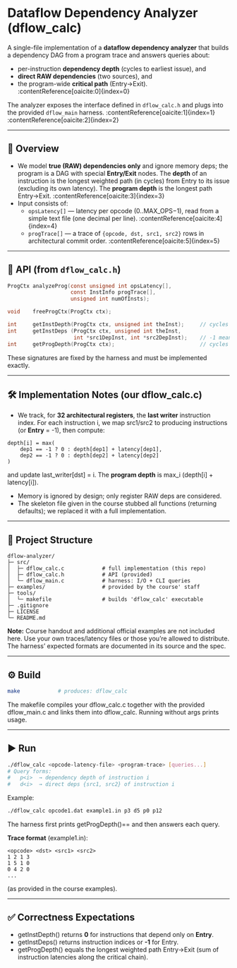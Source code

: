 # Dataflow Dependency Analyzer (dflow_calc)

A single-file implementation of a **dataflow dependency analyzer** that builds a dependency DAG from a program trace and answers queries about:
- per-instruction **dependency depth** (cycles to earliest issue), and
- **direct RAW dependencies** (two sources), and
- the program-wide **critical path** (Entry→Exit). :contentReference[oaicite:0]{index=0}

The analyzer exposes the interface defined in `dflow_calc.h` and plugs into the provided `dflow_main` harness. :contentReference[oaicite:1]{index=1} :contentReference[oaicite:2]{index=2}

---

## 📘 Overview

- We model **true (RAW) dependencies only** and ignore memory deps; the program is a DAG with special **Entry/Exit** nodes. The **depth** of an instruction is the longest weighted path (in cycles) from Entry to its issue (excluding its own latency). The **program depth** is the longest path Entry→Exit. :contentReference[oaicite:3]{index=3}  
- Input consists of:
  - `opsLatency[]` — latency per opcode (0..MAX_OPS−1), read from a simple text file (one decimal per line). :contentReference[oaicite:4]{index=4}
  - `progTrace[]` — a trace of `{opcode, dst, src1, src2}` rows in architectural commit order. :contentReference[oaicite:5]{index=5}

---

## 🧩 API (from `dflow_calc.h`)

```c
ProgCtx analyzeProg(const unsigned int opsLatency[],
                    const InstInfo progTrace[],
                    unsigned int numOfInsts);

void    freeProgCtx(ProgCtx ctx);

int     getInstDepth(ProgCtx ctx, unsigned int theInst);     // cycles from Entry (no self-latency)
int     getInstDeps (ProgCtx ctx, unsigned int theInst,
                     int *src1DepInst, int *src2DepInst);    // -1 means Entry
int     getProgDepth(ProgCtx ctx);                           // cycles Entry→Exit
```

These signatures are fixed by the harness and must be implemented exactly.

---

## 🛠️ Implementation Notes (our dflow_calc.c)

- We track, for **32 architectural registers**, the **last writer** instruction index. For each instruction i, we map src1/src2 to producing instructions (or **Entry** = -1), then compute:

```
depth[i] = max(
    dep1 == -1 ? 0 : depth[dep1] + latency[dep1],
    dep2 == -1 ? 0 : depth[dep2] + latency[dep2]
)
```
and update last_writer[dst] = i. The **program depth** is max_i (depth[i] + latency[i]). 

- Memory is ignored by design; only register RAW deps are considered. 
- The skeleton file given in the course stubbed all functions (returning defaults); we replaced it with a full implementation.

---

## 📂 Project Structure
```
dflow-analyzer/
├─ src/
│  ├─ dflow_calc.c            # full implementation (this repo)
│  ├─ dflow_calc.h            # API (provided)
│  └─ dflow_main.c            # harness: I/O + CLI queries
├─ examples/                  # provided by the course' staff
├─ tools/
│  └─ makefile                # builds 'dflow_calc' executable
├─ .gitignore
├─ LICENSE
└─ README.md
```
**Note:** Course handout and additional official examples are not included here. Use your own traces/latency files or those you’re allowed to distribute. The harness’ expected formats are documented in its source and the spec.

---

## ⚙️ Build
```bash
make            # produces: dflow_calc
```
The makefile compiles your dflow_calc.c together with the provided dflow_main.c and links them into dflow_calc. Running without args prints usage.

---

## ▶️ Run
```bash
./dflow_calc <opcode-latency-file> <program-trace> [queries...]
# Query forms:
#   p<i>  → dependency depth of instruction i
#   d<i>  → direct deps {src1, src2} of instruction i
```
Example:
```bash
./dflow_calc opcode1.dat example1.in p3 d5 p0 p12
```
The harness first prints getProgDepth()==<cycles> and then answers each query.

**Trace format** (example1.in):
```
<opcode> <dst> <src1> <src2>
1 2 1 3
1 5 1 0
0 4 2 0
...
```
(as provided in the course examples).

---

## ✅ Correctness Expectations
- getInstDepth() returns **0** for instructions that depend only on **Entry**.
- getInstDeps() returns instruction indices or **-1** for Entry.
- getProgDepth() equals the longest weighted path Entry→Exit (sum of instruction latencies along the critical chain).
